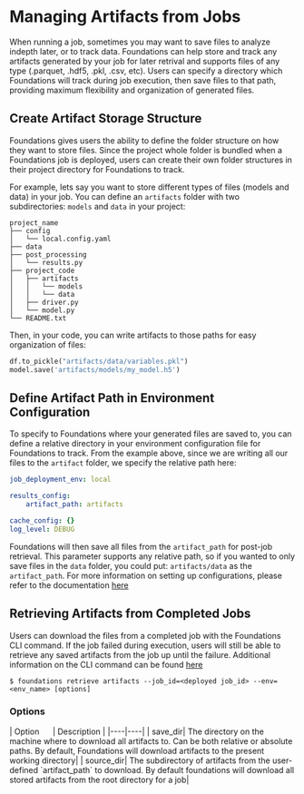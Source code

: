 <h1>Managing Artifacts from Jobs</h1>

When running a job, sometimes you may want to save files to analyze indepth later, or to track data. Foundations can help store and track any artifacts generated by your job for later retrival and supports files of any type (.parquet, .hdf5, .pkl, .csv, etc). Users can specify a directory which Foundations will track during job execution, then save files to that path, providing maximum flexibility and organization of generated files.

## Create Artifact Storage Structure

Foundations gives users the ability to define the folder structure on how they want to store files. Since the project whole folder is bundled when a Foundations job is deployed, users can create their own folder structures in their project directory for Foundations to track.

For example, lets say you want to store different types of files (models and data) in your job. You can define an `artifacts` folder with two subdirectories: `models` and `data` in your project:

```
project_name
├── config
│   └── local.config.yaml
├── data
├── post_processing
│   └── results.py
├── project_code
│   ├── artifacts
│   │   └── models
│   │   └── data
│   ├── driver.py
│   └── model.py
└── README.txt
```

Then, in your code, you can write artifacts to those paths for easy organization of files:

```python
df.to_pickle("artifacts/data/variables.pkl")
model.save('artifacts/models/my_model.h5')
```

## Define Artifact Path in Environment Configuration

To specify to Foundations where your generated files are saved to, you can define a relative directory in your environment configuration file for Foundations to track. From the example above, since we are writing all our files to the `artifact` folder, we specify the relative path here:

```yaml
job_deployment_env: local

results_config: 
    artifact_path: artifacts

cache_config: {}
log_level: DEBUG
```

Foundations will then save all files from the `artifact_path` for post-job retrieval. This parameter supports any relative path, so if you wanted to only save files in the `data` folder, you could put: `artifacts/data` as the `artifact_path`. For more information on setting up configurations, please refer to the documentation [here](../configs/#results-configurations)

## Retrieving Artifacts from Completed Jobs

Users can download the files from a completed job with the Foundations CLI command. If the job failed during execution, users will still be able to retrieve any saved artifacts from the job up until the failure. Additional information on the CLI command can be found [here](../project_creation/#retrieve-stored-artifacts)

```shellscript
$ foundations retrieve artifacts --job_id=<deployed job_id> --env=<env_name> [options]
```
<h3>Options</h3>
|   Option &nbsp;&nbsp;&nbsp;&nbsp;   | Description  |
|----|----|
| save_dir| The directory on the machine where to download all artifacts to. Can be both relative or absolute paths. By default, Foundations will download artifacts to the present working directory|
| source_dir| The subdirectory of artifacts from the user-defined `artifact_path` to download. By default foundations will download all stored artifacts from the root directory for a job|
